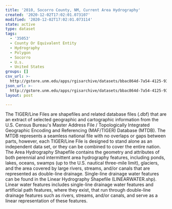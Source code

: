 ```yaml
---
title: '2010, Socorro County, NM, Current Area Hydrography'
created: '2020-12-02T17:02:01.073107'
modified: '2020-12-02T17:02:01.073114'
state: active
type: dataset
tags:
  - '35053'
  - County Or Equivalent Entity
  - Hydrography
  - Polygon
  - Socorro
  - U.s.
  - United States
groups: []
csv_url: >-
  http://gstore.unm.edu/apps/rgisarchive/datasets/bbac864d-7a54-4125-930d-e11b63ca0346/tl_2010_35053_areawater.derived.csv
json_url: >-
  http://gstore.unm.edu/apps/rgisarchive/datasets/bbac864d-7a54-4125-930d-e11b63ca0346/tl_2010_35053_areawater.derived.json
layout: post

---
```

The TIGER/Line Files are shapefiles and related database files (.dbf) that are an extract of selected geographic and cartographic information from the U.S. Census Bureau's Master Address File / Topologically Integrated Geographic Encoding and Referencing (MAF/TIGER) Database (MTDB).  The MTDB represents a seamless national file with no overlaps or gaps between parts, however, each TIGER/Line File is designed to stand alone as an independent data set, or they can be combined to cover the entire nation.  The Area Hydrography Shapefile contains the geometry and attributes of both perennial and intermittent area hydrography features, including ponds, lakes, oceans, swamps (up to the U.S. nautical three-mile limit), glaciers, and the area covered by large rivers, streams, and/or canals that are represented as double-line drainage.  Single-line drainage water features can be found in the Linear Hydrography Shapefile (LINEARWATER.shp).  Linear water features includes single-line drainage water features and artificial path features, where they exist, that run through double-line drainage features such as rivers, streams, and/or canals, and serve as a linear representation of these features.  

